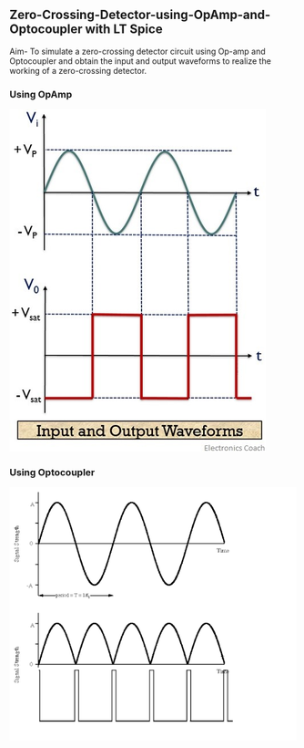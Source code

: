 ## Zero-Crossing-Detector-using-OpAmp-and-Optocoupler with LT Spice


Aim- To simulate a zero-crossing detector circuit using Op-amp and Optocoupler and obtain the input and output waveforms to realize the working of a zero-crossing detector.

### Using OpAmp

![img1](./images/img1.jpg)

### Using Optocoupler

![img2](./images/img2.png)
